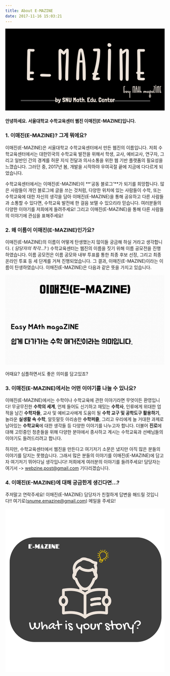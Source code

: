 ```yaml
---
title: About E-MAZINE
date: 2017-11-16 15:03:21
---
```

![emazinelogo](emazinelogo.png)
#### 안녕하세요. 서울대학교 수학교육센터 웹진 이매진[E-MAZINE]입니다.

### 1. 이매진(E-MAZINE)? 그게 뭐에요?

이매진(E-MAZINE)은 서울대학교 수학교육센터에서 만든 웹진의 이름입니다. 저희 수학교육센터에서는 대한민국의 수학교육 발전을 위해서 학생, 교사, 예비교사, 연구자, 그리고 일반인 간의 경계를 허문 지식 전달과 의사소통을 위한 웹 기반 플랫폼의 필요성을 느꼈습니다. 그러던 중, 2017년 봄, 개발을 시작하야 우여곡절 끝에 지금에 다다르게 되었습니다.

수학교육센터에서는 이매진(E-MAZINE)이 **‘공동 블로그’**가 되기를 희망합니다. 많은 사람들이 개인 블로그에 글을 쓰는 것처럼, 다양한 위치에 있는 사람들이 수학, 또는 수학교육에 대한 자신의 생각을 담아 이매진(E-MAZINE)을 통해 공유하고 다른 사람들과 소통할 수 있다면, 수학교육 발전에 한 걸음 보탤 수 있으리라 믿습니다. 여러분들의 다양한 이야기를 저희에게 들려주세요! 그리고 이매진(E-MAZINE)을 통해 다른 사람들의 이야기에 관심을 표해주세요!


### 2. 왜 이름이 이매진(E-MAZINE)인가요?

이매진(E-MAZINE)의 이름이 어떻게 탄생했는지 많이들 궁금해 하실 거라고 생각합니다. ( *담당자의 착각…?* ) 수학교육센터는 웹진의 이름을 짓기 위해 이름 공모전을 진행하였습니다. 이름 공모전은 이름 공모와 내부 투표를 통한 최종 후보 선정, 그리고 최종 온라인 투표 등 세 단계를 거쳐 진행되었습니다. 그 결과, 이매진(E-MAZINE)이라는 이름이 탄생하였습니다. 이매진(E-MAZINE)은 다음과 같은 뜻을 가지고 있습니다.

![emazine](emazine.png)

어때요? 심플하면서도 좋은 의미를 담고있죠?

### 3. 이매진(E-MAZINE)에서는 어떤 이야기를 나눌 수 있나요?

이매진(E-MAZINE)에서는 수학이나 수학교육에 관한 이야기라면 무엇이든 환영입니다! 무궁무진한 **수학의 세계**, 언제 들어도 신기하고 재밌는 **수학사**, 인류에게 위대한 업적을 남긴 **수학자들**, 교사 및 예비교사에게 도움이 될 **수학 교구 및 공학도구 활용하기**, 놀라운 **실생활 속 수학**, 알듯말듯 아리송한 **수학퍼즐**, 그리고 우리에게 늘 거대한 과제로 남아있는 **수학교육**에 대한 생각들 등 다양한 이야기를 나누고자 합니다. 더불어 **진로**에 대해 고민중인 청춘들을 위해 다양한 분야에서 종사하고 계시는 수학교육과 선배님들의 이야기도 들려드리려고 합니다.

하지만, 수학교육센터에서 웹진을 만든다고 여기저기 소문은 냈지만 아직 많은 분들의 이야기를 담지는 못했습니다. 그래서 많은 분들의 이야기를 이매진(E-MAZINE)에 담고자 여기저기 뛰어다닐 생각입니다! 저희에게 여러분의 이야기를 들려주세요! 담당자는 여기서 -> [webzine.post@gmail.com](mailto:webzine.post@gmail.com) 기다리겠습니다.


### 4. 이매진(E-MAZINE)에 대해 궁금한게 생긴다면...?

주저말고 연락주세요! 이매진(E-MAZINE) 담당자가 친절하게 답변을 해드릴 것입니다!! 여기로([snume.emazine@gmail.com](mailto:snume.emazine@gmail.com)) 메일을 주세요!

![whatisyour](whatisyour.png)
